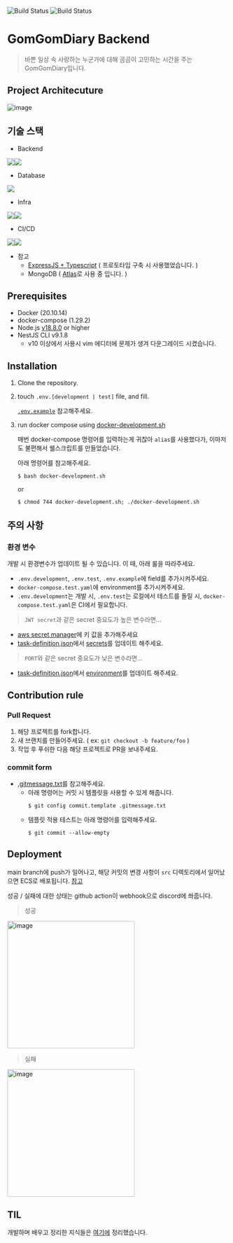 ![Build Status](https://github.com/GomGomDiary/GomGomBack/actions/workflows/cicd.yml/badge.svg)
![Build Status](https://github.com/GomGomDiary/GomGomBack/actions/workflows/code-review.yml/badge.svg)

# GomGomDiary Backend
> 바쁜 일상 속 사랑하는 누군가에 대해 곰곰이 고민하는 시간을 주는 GomGomDiary입니다.

## Project Architecuture
![image](https://github.com/GomGomDiary/GomGomBack/assets/75563378/1471ce6d-5464-4182-8fae-126b11760cbf)

## 기술 스택
- Backend

<img src="https://img.shields.io/badge/NestJS-E0234E?style=for-the-badge&logo=NestJS&logoColor=white"><img src="https://img.shields.io/badge/Typescript-3178C6?style=for-the-badge&logo=Typescript&logoColor=white">

- Database
  
<img src="https://img.shields.io/badge/MongoDB-47A248?style=for-the-badge&logo=MongoDB&logoColor=white">

- Infra
  
<img src="https://img.shields.io/badge/Amazon ECS-FF9900?style=for-the-badge&logo=amazon ecs&logoColor=white"><img src="https://img.shields.io/badge/Vercel-000000?style=for-the-badge&logo=vercel&logoColor=white">

- CI/CD

<img src="https://img.shields.io/badge/docker-2496ED?style=for-the-badge&logo=docker&logoColor=white"><img src="https://img.shields.io/badge/github action-2088FF?style=for-the-badge&logo=github actions&logoColor=white">


- 참고
  - [ExpressJS + Typescript](https://github.com/GomGomDiary/GomGomBack/tree/feature/express) ( 프로토타입 구축 시 사용했었습니다. )
  - MongoDB ( [Atlas](https://www.mongodb.com/cloud/atlas/)로 사용 중 입니다. )

## Prerequisites
- Docker (20.10.14)
- docker-compose (1.29.2)
- Node.js [v18.8.0](https://github.com/GomGomDiary/GomGomBack/blob/main/.tool-versions) or higher
- NestJS CLI v9.1.8
	- v10 이상에서 사용시 vim 에디터에 문제가 생겨 다운그레이드 시켰습니다.

## Installation

1. Clone the repository.

2. touch `.env.[development | test]` file, and fill.

	[`.env.example`](https://github.com/GomGomDiary/GomGomBack/blob/main/.env.example) 참고해주세요.

3. run docker compose using [docker-development.sh](https://github.com/GomGomDiary/GomGomBack/blob/main/docker-development.sh)
	
	매번 docker-compose 명령어를 입력하는게 귀찮아 `alias`를 사용했다가, 이마저도 불편해서 쉘스크립트를 만들었습니다.

	아래 명령어를 참고해주세요.
	```
	$ bash docker-development.sh
	```
	or
	```
	$ chmod 744 docker-development.sh; ./docker-development.sh
	```
## 주의 사항
### 환경 변수
개발 시 환경변수가 업데이트 될 수 있습니다. 이 때, 아래 룰을 따라주세요.
- `.env.development`, `.env.test`, `.env.example`에 field를 추가시켜주세요.
- `docker-compose.test.yaml`에 environment를 추가시켜주세요.
- `.env.development`는 개발 시, `.env.test`는 로컬에서 테스트를 돌릴 시, `docker-compose.test.yaml`은 CI에서 필요합니다.
>  `JWT secret`과 같은 secret 중요도가 높은 변수라면...
- [aws secret manager](https://ap-northeast-2.console.aws.amazon.com/secretsmanager)에 키 값을 추가해주세요
- [task-definition.json](https://github.com/GomGomDiary/GomGomBack/blob/main/.aws/task-definition.json)에서 [secrets](https://github.com/GomGomDiary/GomGomBack/blob/e72f14805213b38930ba510eac62da3268355cbd/.aws/task-definition.json#L28)를 업데이트 해주세요.
> `PORT`와 같은 secret 중요도가 낮은 변수라면...
- [task-definition.json](https://github.com/GomGomDiary/GomGomBack/blob/main/.aws/task-definition.json)에서 [environment](https://github.com/GomGomDiary/GomGomBack/blob/e72f14805213b38930ba510eac62da3268355cbd/.aws/task-definition.json#L16)를 업데이트 해주세요.

## Contribution rule

### Pull Request
1. 해당 프로젝트를 fork합니다.
2. 새 브랜치를 만들어주세요. ( ex: `git checkout -b feature/foo` )
3. 작업 후 푸쉬한 다음 해당 프로젝트로 PR을 보내주세요.
   
### commit form
- [.gitmessage.txt](https://github.com/GomGomDiary/GomGomBack/blob/main/.gitmessage.txt)를 참고해주세요.
	- 아래 명령어는 커밋 시 템플릿을 사용할 수 있게 해줍니다.
		```example
		$ git config commit.template .gitmessage.txt
		```
	- 템플릿 적용 테스트는 아래 명령어를 입력해주세요.
		```
		$ git commit --allow-empty
		```

## Deployment

main branch에 push가 일어나고, 해당 커밋의 변경 사항이 `src` 디렉토리에서 일어났으면 ECS로 배포됩니다. [참고](https://github.com/GomGomDiary/GomGomBack/blob/main/.github/workflows/cicd.yml#L5)

성공 / 실패에 대한 상태는 github action이 webhook으로 discord에 쏴줍니다.

> 성공
<img width="291" alt="image" src="https://github.com/GomGomDiary/GomGomBack/assets/75563378/e537a7dc-454d-4e9d-8f12-6fd373f90ecf">

> 실패
<img width="291" alt="image" src="https://github.com/GomGomDiary/GomGomBack/assets/75563378/fd9cfc75-b6cd-4c05-8b79-39697b203a0a">

## TIL
개발하며 배우고 정리한 지식들은 [여기에](https://scarce-oregano-95f.notion.site/GomGomDiary-TIL-eed52cb0941646ae8e75971716017dcc?pvs=4) 정리했습니다.


